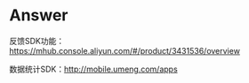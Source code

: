 # Answer

反馈SDK功能：https://mhub.console.aliyun.com/#/product/3431536/overview

数据统计SDK：http://mobile.umeng.com/apps

